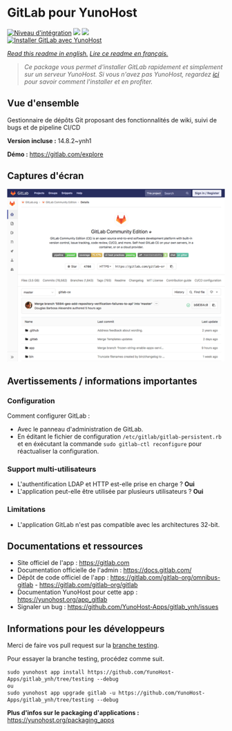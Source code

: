 # GitLab pour YunoHost

[![Niveau d'intégration](https://dash.yunohost.org/integration/gitlab.svg)](https://dash.yunohost.org/appci/app/gitlab) ![](https://ci-apps.yunohost.org/ci/badges/gitlab.status.svg) ![](https://ci-apps.yunohost.org/ci/badges/gitlab.maintain.svg)  
[![Installer GitLab avec YunoHost](https://install-app.yunohost.org/install-with-yunohost.svg)](https://install-app.yunohost.org/?app=gitlab)

*[Read this readme in english.](./README.md)*
*[Lire ce readme en français.](./README_fr.md)*

> *Ce package vous permet d'installer GitLab rapidement et simplement sur un serveur YunoHost.
Si vous n'avez pas YunoHost, regardez [ici](https://yunohost.org/#/install) pour savoir comment l'installer et en profiter.*

## Vue d'ensemble

Gestionnaire de dépôts Git proposant des fonctionnalités de wiki, suivi de bugs et de pipeline CI/CD

**Version incluse :** 14.8.2~ynh1

**Démo :** https://gitlab.com/explore

## Captures d'écran

![](./doc/screenshots/GitLab_running_11.0_(2018-07).png)

## Avertissements / informations importantes

### Configuration

Comment configurer GitLab :

- Avec le panneau d'administration de GitLab.
- En éditant le fichier de configuration `/etc/gitlab/gitlab-persistent.rb` et en éxécutant la commande `sudo gitlab-ctl reconfigure` pour réactualiser la configuration.

### Support multi-utilisateurs

* L'authentification LDAP et HTTP est-elle prise en charge ? **Oui**
* L'application peut-elle être utilisée par plusieurs utilisateurs ? **Oui**

### Limitations

* L'application GitLab n'est pas compatible avec les architectures 32-bit.

## Documentations et ressources

* Site officiel de l'app : https://gitlab.com
* Documentation officielle de l'admin : https://docs.gitlab.com/
* Dépôt de code officiel de l'app : https://gitlab.com/gitlab-org/omnibus-gitlab - https://gitlab.com/gitlab-org/gitlab
* Documentation YunoHost pour cette app : https://yunohost.org/app_gitlab
* Signaler un bug : https://github.com/YunoHost-Apps/gitlab_ynh/issues

## Informations pour les développeurs

Merci de faire vos pull request sur la [branche testing](https://github.com/YunoHost-Apps/gitlab_ynh/tree/testing).

Pour essayer la branche testing, procédez comme suit.
```
sudo yunohost app install https://github.com/YunoHost-Apps/gitlab_ynh/tree/testing --debug
ou
sudo yunohost app upgrade gitlab -u https://github.com/YunoHost-Apps/gitlab_ynh/tree/testing --debug
```

**Plus d'infos sur le packaging d'applications :** https://yunohost.org/packaging_apps